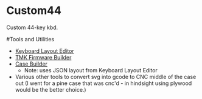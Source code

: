# Custom44
Custom 44-key kbd.

#Tools and Utilities
- [Keyboard Layout Editor](http://www.keyboard-layout-editor.com/)
- [TMK Firmware Builder](http://kb.sized.io/)
- [Case Builder](http://builder.swillkb.com/)
	- Note: uses JSON layout from Keyboard Layout Editor
- Various other tools to convert svg into gcode to CNC middle of the case out (I went for a pine case that was cnc'd - in hindsight using plywood would be the better choice.)